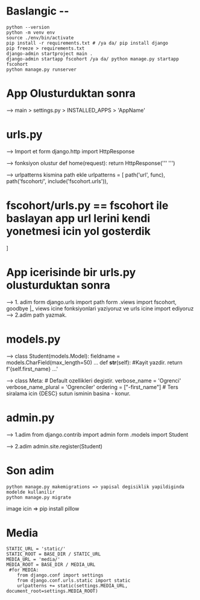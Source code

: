 # Baslangic --

    python --version
    python -m venv env
    source ./env/bin/activate
    pip install -r requirements.txt # /ya da/ pip install django
    pip freeze > requirements.txt
    django-admin startproject main .
    django-admin startapp fscohort /ya da/ python manage.py startapp fscohort
    python manage.py runserver

# App Olusturduktan sonra

--> main > settings.py > INSTALLED_APPS > 'AppName'

# urls.py

--> Import et
form django.http import HttpResponse

--> fonksiyon olustur
def home(request):
    return HttpResponse(''' ''')

--> urlpatterns kismina path ekle
urlpatterns = [
    path('url', func),
    path('fscohort/', include('fscohort.urls')), 
# fscohort/urls.py == fscohort ile baslayan app url lerini kendi yonetmesi icin yol gosterdik
]

# App icerisinde bir urls.py olusturduktan sonra
--> 1. adim
    form django.urls import path
    form .views import fscohort, goodbye 
    |_ views icine fonksiyonlari yaziyoruz ve urls icine import ediyoruz
--> 2.adim
    path yazmak.
# models.py
--> class Student(models.Model):
        fieldname = models.CharField(max_length=50)
        ...
        def __str__(self): #Kayit yazdir.
            return f'{self.first_name} ...'

-->     class Meta:  # Default ozellikleri degistir.
            verbose_name = 'Ogrenci'
            verbose_name_plural = 'Ogrenciler'
            ordering = ["-first_name"] # Ters siralama icin {DESC} sutun isminin basina - konur.

# admin.py
--> 1.adim
    from django.contrib import admin
    form .models import Student

--> 2.adim
    admin.site.register(Student)

# Son adim
    python manage.py makemigrations => yapisal degisiklik yapildiginda modelde kullanilir
    python manage.py migrate

image icin => pip install pillow 

#  Media
    STATIC_URL = 'static/'
    STATIC_ROOT = BASE_DIR / STATIC_URL
    MEDIA_URL = 'media/'
    MEDIA_ROOT = BASE_DIR / MEDIA_URL
     #for MEDIA:
        from django.conf import settings
        from django.conf.urls.static import static
        urlpatterns += static(settings.MEDIA_URL, document_root=settings.MEDIA_ROOT)
    

